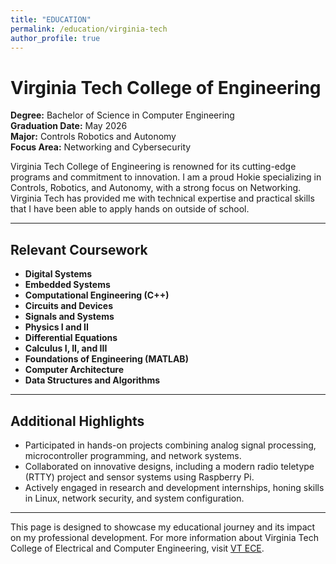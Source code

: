 ```yaml
---
title: "EDUCATION"
permalink: /education/virginia-tech
author_profile: true
---
```


# Virginia Tech College of Engineering

**Degree:** Bachelor of Science in Computer Engineering  
**Graduation Date:** May 2026  
**Major:** Controls Robotics and Autonomy  
**Focus Area:** Networking and Cybersecurity 

Virginia Tech College of Engineering is renowned for its cutting-edge programs and commitment to innovation. I am a proud Hokie specializing in Controls, Robotics, and Autonomy, with a strong focus on Networking. Virginia Tech has provided me with technical expertise and practical skills that I have been able to apply hands on outside of school.

---

## Relevant Coursework

- **Digital Systems**  
- **Embedded Systems**  
- **Computational Engineering (C++)**  
- **Circuits and Devices**  
- **Signals and Systems**  
- **Physics I and II**  
- **Differential Equations**  
- **Calculus I, II, and III**  
- **Foundations of Engineering (MATLAB)**  
- **Computer Architecture**
- **Data Structures and Algorithms**

---

## Additional Highlights

- Participated in hands-on projects combining analog signal processing, microcontroller programming, and network systems.  
- Collaborated on innovative designs, including a modern radio teletype (RTTY) project and sensor systems using Raspberry Pi.  
- Actively engaged in research and development internships, honing skills in Linux, network security, and system configuration.

---

This page is designed to showcase my educational journey and its impact on my professional development. For more information about Virginia Tech College of Electrical and Computer Engineering, visit [VT ECE](https://ece.vt.edu/).
